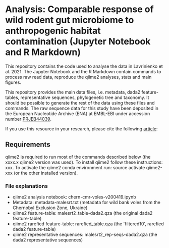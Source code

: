 # Analysis: Comparable response of wild rodent gut microbiome to anthropogenic habitat contamination (Jupyter Notebook and R Markdown)

This repository contains the code used to analyse the data in Lavrinienko et al. 2021. The Jupyter Notebook and the R Markdown contain commands to process raw read data, reproduce the qiime2 analyses, stats and main figures.

This repository provides the main data files, i.e. metadata, dada2 feature-tables, representative sequences, phylogenetic tree and taxonomy. It should be possible to generate the rest of the data using these files and commands. The raw sequence data for this study have been deposited in the European Nucleotide Archive (ENA) at EMBL-EBI under accession number [PRJEB44039](https://www.ebi.ac.uk/ena/browser/view/PRJEB44039).

If you use this resource in your research, please cite the following [article](xxx):



## Requirements

qiime2 is required to run most of the commands described below (the xxxx.x qiime2 version was used).
To install qiime2 follow these instructions: xxx.
To activate the qiime2 conda environment run: source activate qiime2-xxx (or the other installed version).

### File explanations

 - qiime2 analysis notebook: chern-cmr-voles-v200419.ipynb
 - Metadata: metadata-malesrt.txt (metadata for wild bank voles from the Chernobyl Exclusion Zone, Ukraine)
 - qiime2 feature-table: malesrt2_table-dada2.qza (the original dada2 feature-table)
 - qiime2 rarefied feature-table: rarefied_table.qza (the 'filtered10', rarefied dada2 feature-table)
 - qiime2 representative sequences: malesrt2_rep-seqs-dada2.qza (the dada2 representative sequences)
